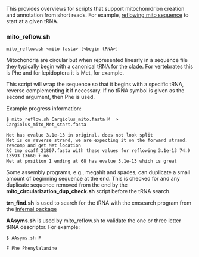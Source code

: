This provides overviews for scripts that support mitochonrdrion creation and annotation from short reads. For example, [reflowing mito sequence](#mito-reflow.sh) to start at a given tRNA.

### mito_reflow.sh

```mito_reflow.sh <mito fasta> [<begin tRNA>]```

Mitochondria are circular but when represented linearly in a sequence file they typically begin with a canonical tRNA for the clade.
For vertebrates this is Phe and for lepidoptera it is Met, for example.

This script will wrap the sequence so that it begins with a specific tRNA, reverse complementing it if necessary.
If no tRNA symbol is given as the second argument, then Phe is used.

Example progress information:
```
$ mito_reflow.sh Cargiolus_mito.fasta M  > Cargiolus_mito_Met_start.fasta

Met has evalue 3.1e-13 in original. does not look split
Met is on reverse strand, we are expecting it on the forward strand. revcomp and get Met location
RC_tmp_scaff_21807.fasta with these values for reflowing 3.1e-13 74.0 13593 13660 + no
Met at position 1 ending at 68 has evalue 3.1e-13 which is great
```

Some assembly programs, e.g., megahit and spades, can duplicate a small amount of beginning sequence at the end.
This is checked for and any duplicate sequence removed from the end by the **mito_circularization_dup_check.sh** script before the tRNA search.

**trn_find.sh** is used to search for the tRNA with the cmsearch program from the [Infernal package](http://eddylab.org/infernal/)

**AAsyms.sh** is used by mito_reflow.sh to validate the one or three letter tRNA descriptor. For example:
```
$ AAsyms.sh F

F Phe Phenylalanine
```
